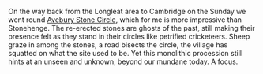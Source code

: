 On the way back from the Longleat area to Cambridge on the Sunday we went round
[Avebury Stone Circle](https://www.english-heritage.org.uk/visit/places/avebury/),
which for me is more impressive than Stonehenge. The re-erected stones are ghosts of the past, still making their presence felt as they stand in their circles like petrified cricketeers. Sheep graze in among the stones, a road bisects the circle, the village has squatted on what the site used to be. Yet this monolithic procession still hints at an unseen and unknown, beyond our mundane today. A focus.
